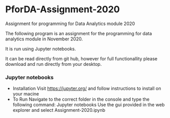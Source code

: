 # PforDA-Assignment-2020
Assignment for programming for Data Analytics module 2020


The following program is an assignment for the programming for data analytics module in November 2020. 

It is run using Jupyter notebooks.

It can be read directly from git hub, however for full functionallity please download and run directly from your desktop. 

### Jupyter notebooks
* Installation
    Visit https://jupyter.org/ and follow instructions to install on your macine
* To Run
    Navigate to the correct folder in the console and type the following command: Jupyter notebooks
    Use the gui provided in the web explorer and select Assignment-2020.ipynb

